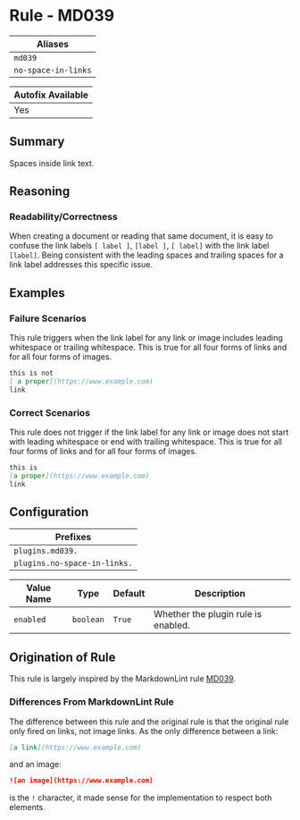 # Rule - MD039

| Aliases |
| --- |
| `md039` |
| `no-space-in-links` |

| Autofix Available |
| --- |
| Yes |

## Summary

Spaces inside link text.

## Reasoning

### Readability/Correctness

When creating a document or reading that same document, it is easy to confuse
the link labels `[ label ]`, `[label ]`, `[ label]` with the link label
`[label]`.  Being consistent with the leading spaces and trailing spaces
for a link label addresses this specific issue.

## Examples

### Failure Scenarios

This rule triggers when the link label for any link or image includes leading
whitespace or trailing whitespace.  This is true for all four forms of links and
for all four forms of images.

```Markdown
this is not
[ a proper](https://www.example.com)
link
```

### Correct Scenarios

This rule does not trigger if the link label for any link or image does not
start with leading whitespace or end with trailing whitespace.
This is true for all four forms of links and
for all four forms of images.

```Markdown
this is
[a proper](https://www.example.com)
link
```

## Configuration

| Prefixes |
| --- |
| `plugins.md039.` |
| `plugins.no-space-in-links.` |

| Value Name | Type | Default | Description |
| -- | -- | -- | -- |
| `enabled` | `boolean` | `True` | Whether the plugin rule is enabled. |

## Origination of Rule

This rule is largely inspired by the MarkdownLint rule
[MD039](https://github.com/DavidAnson/markdownlint/blob/main/doc/Rules.md#md039---spaces-inside-link-text).

### Differences From MarkdownLint Rule

The difference between this rule and the original rule is that the original
rule only fired on links, not image links.  As the only difference between
a link:

```Markdown
[a link](https://www.example.com)
```

and an image:

```Markdown
![an image](https://www.example.com)
```

is the `!` character, it made sense for the implementation to respect both elements.
